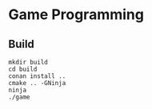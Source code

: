 # Game Programming

## Build

```
mkdir build
cd build
conan install ..
cmake .. -GNinja
ninja
./game
```
